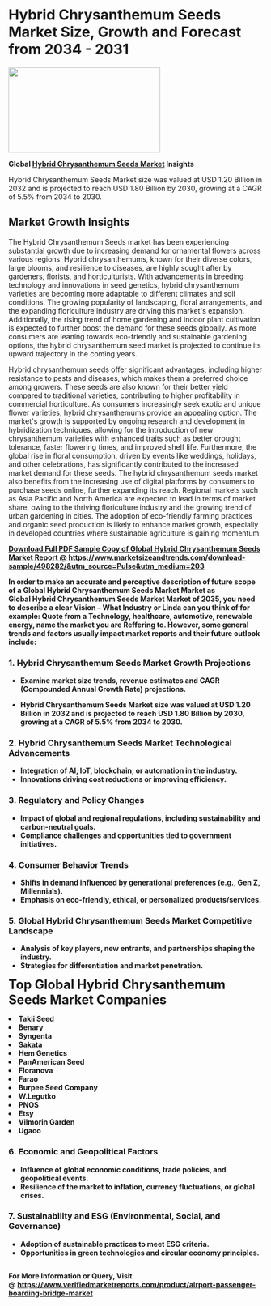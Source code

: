 <H1>Hybrid Chrysanthemum Seeds Market Size, Growth and Forecast from 2034 - 2031</H1><img class="aligncenter size-medium wp-image-584254" src="https://thirdeyenews.in/wp-content/uploads/2034/09/Global-Market-Research-300x168.jpeg" alt="" width="300" height="168" /><p><strong>Global&nbsp;<a href="https://www.marketsizeandtrends.com/download-sample/498282/&amp;utm_source=Pulse&amp;utm_medium=203">Hybrid Chrysanthemum Seeds Market</a> Insights</strong></p><p>Hybrid Chrysanthemum Seeds Market size was valued at USD 1.20 Billion in 2032 and is projected to reach USD 1.80 Billion by 2030, growing at a CAGR of 5.5% from 2034 to 2030.</p><p><h2>Market Growth Insights</h2> <p>The Hybrid Chrysanthemum Seeds market has been experiencing substantial growth due to increasing demand for ornamental flowers across various regions. Hybrid chrysanthemums, known for their diverse colors, large blooms, and resilience to diseases, are highly sought after by gardeners, florists, and horticulturists. With advancements in breeding technology and innovations in seed genetics, hybrid chrysanthemum varieties are becoming more adaptable to different climates and soil conditions. The growing popularity of landscaping, floral arrangements, and the expanding floriculture industry are driving this market's expansion. Additionally, the rising trend of home gardening and indoor plant cultivation is expected to further boost the demand for these seeds globally. As more consumers are leaning towards eco-friendly and sustainable gardening options, the hybrid chrysanthemum seed market is projected to continue its upward trajectory in the coming years.</p> <p><strong><a href="#"></a></strong></p> <p>Hybrid chrysanthemum seeds offer significant advantages, including higher resistance to pests and diseases, which makes them a preferred choice among growers. These seeds are also known for their better yield compared to traditional varieties, contributing to higher profitability in commercial horticulture. As consumers increasingly seek exotic and unique flower varieties, hybrid chrysanthemums provide an appealing option. The market's growth is supported by ongoing research and development in hybridization techniques, allowing for the introduction of new chrysanthemum varieties with enhanced traits such as better drought tolerance, faster flowering times, and improved shelf life. Furthermore, the global rise in floral consumption, driven by events like weddings, holidays, and other celebrations, has significantly contributed to the increased market demand for these seeds. The hybrid chrysanthemum seeds market also benefits from the increasing use of digital platforms by consumers to purchase seeds online, further expanding its reach. Regional markets such as Asia Pacific and North America are expected to lead in terms of market share, owing to the thriving floriculture industry and the growing trend of urban gardening in cities. The adoption of eco-friendly farming practices and organic seed production is likely to enhance market growth, especially in developed countries where sustainable agriculture is gaining momentum. <p><strong><a href="#"></p><p><span class=""><strong>Download Full PDF Sample Copy of Global Hybrid Chrysanthemum Seeds Market Report</strong> @ <a href="https://www.marketsizeandtrends.com/download-sample/498282/&amp;utm_source=Pulse&amp;utm_medium=203" target="_blank">https://www.marketsizeandtrends.com/download-sample/498282/&amp;utm_source=Pulse&amp;utm_medium=203</a></span></p><p>In order to make an accurate and perceptive description of future scope of a Global&nbsp;Hybrid Chrysanthemum Seeds Market Market as Global&nbsp;Hybrid Chrysanthemum Seeds Market Market of 2035, you need to describe a clear Vision &ndash; What Industry or Linda can you think of for example: Quote from a Technology, healthcare, automotive, renewable energy, name the market you are Reffering to. However, some general trends and factors usually impact market reports and their future outlook include:</p><h3>1.&nbsp;<strong>Hybrid Chrysanthemum Seeds Market Growth Projections</strong></h3><ul><li>Examine market size trends, revenue estimates and CAGR (Compounded Annual Growth Rate) projections.</li><li><p>Hybrid Chrysanthemum Seeds Market size was valued at USD 1.20 Billion in 2032 and is projected to reach USD 1.80 Billion by 2030, growing at a CAGR of 5.5% from 2034 to 2030.</p></li></ul><h3>2.&nbsp;<strong>Hybrid Chrysanthemum Seeds Market Technological Advancements</strong></h3><ul><li>Integration of AI, IoT, blockchain, or automation in the industry.</li><li>Innovations driving cost reductions or improving efficiency.</li></ul><h3>3.&nbsp;<strong>Regulatory and Policy Changes</strong></h3><ul><li>Impact of global and regional regulations, including sustainability and carbon-neutral goals.</li><li>Compliance challenges and opportunities tied to government initiatives.</li></ul><h3>4.&nbsp;<strong>Consumer Behavior Trends</strong></h3><ul><li>Shifts in demand influenced by generational preferences (e.g., Gen Z, Millennials).</li><li>Emphasis on eco-friendly, ethical, or personalized products/services.</li></ul><h3>5.&nbsp;<strong>Global Hybrid Chrysanthemum Seeds Market Competitive Landscape</strong></h3><ul><li>Analysis of key players, new entrants, and partnerships shaping the industry.</li><li>Strategies for differentiation and market penetration.</li></ul><p data-pm-slice="1 1 []"><span style="color: inherit; font-family: inherit; font-size: 25px;">Top Global Hybrid Chrysanthemum Seeds Market Companies</span></p><div class="" data-test-id=""><p><li>Takii Seed</li><li> Benary</li><li> Syngenta</li><li> Sakata</li><li> Hem Genetics</li><li> PanAmerican Seed</li><li> Floranova</li><li> Farao</li><li> Burpee Seed Company</li><li> W.Legutko</li><li> PNOS</li><li> Etsy</li><li> Vilmorin Garden</li><li> Ugaoo</li></p></div><h3>6.&nbsp;<strong>Economic and Geopolitical Factors</strong></h3><ul><li>Influence of global economic conditions, trade policies, and geopolitical events.</li><li>Resilience of the market to inflation, currency fluctuations, or global crises.</li></ul><h3>7.&nbsp;<strong>Sustainability and ESG (Environmental, Social, and Governance)</strong></h3><ul><li>Adoption of sustainable practices to meet ESG criteria.</li><li>Opportunities in green technologies and circular economy principles.</li></ul><h2><strong style="font-size: 14px;">For More Information or Query, Visit @&nbsp;</strong><a style="background-color: #ffffff; font-size: 14px;" href="https://www.marketsizeandtrends.com/report/hybrid-chrysanthemum-seeds-market/" target="_blank">https://www.verifiedmarketreports.com/product/airport-passenger-boarding-bridge-market</a></h2>
